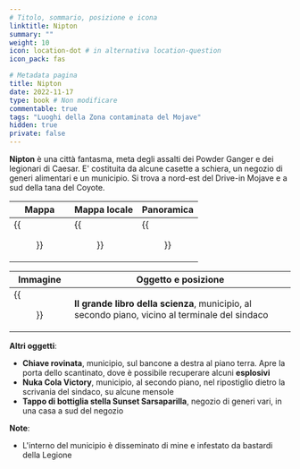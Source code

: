 ```yaml
---
# Titolo, sommario, posizione e icona
linktitle: Nipton
summary: ""
weight: 10
icon: location-dot # in alternativa location-question
icon_pack: fas

# Metadata pagina
title: Nipton
date: 2022-11-17
type: book # Non modificare
commentable: true
tags: "Luoghi della Zona contaminata del Mojave"
hidden: true
private: false
---
```


<div class="fnv">

**Nipton** è una città fantasma, meta degli assalti dei Powder Ganger e dei legionari di Caesar. E' costituita da alcune casette a schiera, un negozio di generi alimentari e un municipio. Si trova a nord-est del Drive-in Mojave e a sud della tana del Coyote.

| Mappa | Mappa locale | Panoramica |
| ----- | ------------ | ---------- |
|  {{<figure src="fnv/Nipton_loc.webp">}}     | {{<figure src="fnv/Nipton_local_map.webp">}}             |  {{<figure src="fnv/Nipton.webp">}}          | 

| Immagine | Oggetto e posizione |
| -------- | ------------------- |
|   {{<figure src="fnv/Big_Book_of_Science_Nipton_Hall.webp">}}       |    **Il grande libro della scienza**, municipio, al secondo piano, vicino al terminale del sindaco                 |

**Altri oggetti**:
- **Chiave rovinata**, municipio, sul bancone a destra al piano terra. Apre la porta dello scantinato, dove è possibile recuperare alcuni **esplosivi**
- **Nuka Cola Victory**, municipio, al secondo piano, nel ripostiglio dietro la scrivania del sindaco, su alcune mensole
- **Tappo di bottiglia stella Sunset Sarsaparilla**, negozio di generi vari, in una casa a sud del negozio

**Note**:
- L'interno del municipio è disseminato di mine e infestato da bastardi della Legione


</div>
